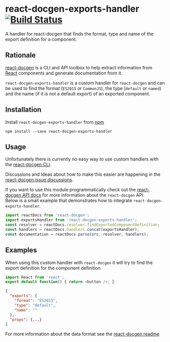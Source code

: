 # react-docgen-exports-handler [![Build Status](https://travis-ci.org/nerdlabs/react-docgen-exports-handler.svg?branch=master)](https://travis-ci.org/nerdlabs/react-docgen-exports-handler)
A handler for react-docgen that finds the format, type and name of the export definition for a component.

## Rationale
[react-docgen](https://github.com/reactjs/react-docgen) is a CLI and API toolbox
to help extract information from [React](http://facebook.github.io/react/)
components and generate documentation from it.

`react-docgen-exports-handler` is a custom handler for `react-docgen` and can be
used to find the format (`ES2015` or `CommonJS`), the type (`default` or `named`)
and the name (if it is not a default export) of an exported component.

## Installation
Install `react-docgen-exports-handler` from [npm](https://www.npmjs.com/package/react-docgen-exports-handler)

```shell
npm install --save react-docgen-exports-handler
```

## Usage
Unfortunately there is currently no easy way to use custom handlers with the
[react-docgen CLI](https://github.com/reactjs/react-docgen#cli).

Discussions and Ideas about how to make this easier are happening in the
[react-docgen issue discussions](https://github.com/reactjs/react-docgen/issues/115).

If you want to use this module programmatically check out the [react-docgen API docs](https://github.com/reactjs/react-docgen#api) for more information about
the `react-docgen` API.  
Below is a small example that demonstrates how to
integrate `react-docgen-exports-handler`.

```javascript
import reactDocs from 'react-docgen';
import exportsHandler from 'react-docgen-exports-handler';
const resolver = reactDocs.resolver.findExportedComponentDefinition;
const handlers = reactDocs.handlers.concat(exportsHandler);
const documentation = reactDocs.parse(src, resolver, handlers);
```

## Examples
When using this custom handler with `react-docgen` it will try to find the
export definition for the component definition.

```javascript
import React from 'react';
export default function() { return <button />; }
```

```json
{
  "exports": {
    "format": "ES2015",
    "type": "default",
    "name": ""
  },
  "props": {...}
}
```

For more information about the data format see the [react-docgen readme](https://github.com/reactjs/react-docgen#result-data-structure)
